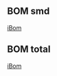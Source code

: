 
## BOM smd
[iBom](https://htmlpreview.github.io/?https://github.com/PierreIsCoding/sdiy/blob/main/temp/ibom.html)

## BOM total
[iBom](https://htmlpreview.github.io/?https://github.com/PierreIsCoding/sdiy/blob/main/temp/ibom_tot.html)
